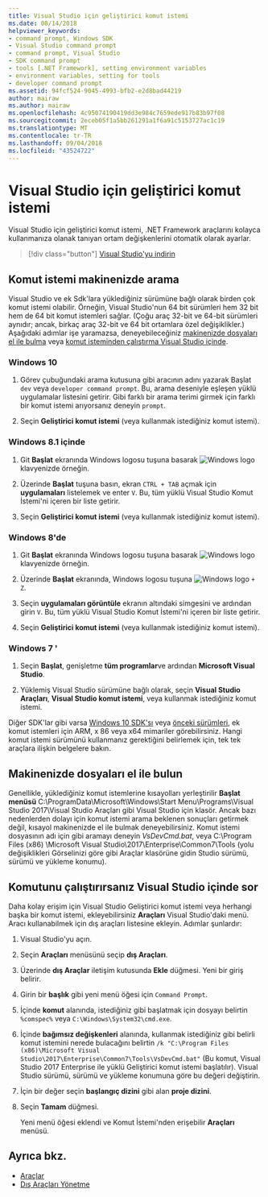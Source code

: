 ```yaml
---
title: Visual Studio için geliştirici komut istemi
ms.date: 08/14/2018
helpviewer_keywords:
- command prompt, Windows SDK
- Visual Studio command prompt
- command prompt, Visual Studio
- SDK command prompt
- tools [.NET Framework], setting environment variables
- environment variables, setting for tools
- developer command prompt
ms.assetid: 94fcf524-9045-4993-bfb2-e2d8bad44219
author: mairaw
ms.author: mairaw
ms.openlocfilehash: 4c95074190419dd3e984c7659ede917b83b97f08
ms.sourcegitcommit: 2eceb05f1a5bb261291a1f6a91c5153727ac1c19
ms.translationtype: MT
ms.contentlocale: tr-TR
ms.lasthandoff: 09/04/2018
ms.locfileid: "43524722"
---
```

# <a name="developer-command-prompt-for-visual-studio"></a>Visual Studio için geliştirici komut istemi

Visual Studio için geliştirici komut istemi, .NET Framework araçlarını kolayca kullanmanıza olanak tanıyan ortam değişkenlerini otomatik olarak ayarlar.

> [!div class="button"]
[Visual Studio'yu indirin](https://visualstudio.microsoft.com/downloads/?utm_medium=microsoft&utm_source=docs.microsoft.com&utm_campaign=button+cta&utm_content=download+vs2017)

## <a name="searching-for-the-command-prompt-on-your-machine"></a>Komut istemi makinenizde arama

Visual Studio ve ek Sdk'lara yüklediğiniz sürümüne bağlı olarak birden çok komut istemi olabilir. Örneğin, Visual Studio'nun 64 bit sürümleri hem 32 bit hem de 64 bit komut istemleri sağlar. (Çoğu araç 32-bit ve 64-bit sürümleri aynıdır; ancak, birkaç araç 32-bit ve 64 bit ortamlara özel değişiklikler.) Aşağıdaki adımlar işe yaramazsa, deneyebileceğiniz [makinenizde dosyaları el ile bulma](#manually-locating-the-files-on-your-machine) veya [komut isteminden çalıştırma Visual Studio içinde](#running-command-prompt-from-inside-visual-studio).

### <a name="in-windows-10"></a>Windows 10

1. Görev çubuğundaki arama kutusuna gibi aracının adını yazarak Başlat `dev` veya `developer command prompt`. Bu, arama deseniyle eşleşen yüklü uygulamalar listesini getirir. Gibi farklı bir arama terimi girmek için farklı bir komut istemi arıyorsanız deneyin `prompt`.

2. Seçin **Geliştirici komut istemi** (veya kullanmak istediğiniz komut istemi).

### <a name="in-windows-81"></a>Windows 8.1 içinde

1. Git **Başlat** ekranında Windows logosu tuşuna basarak ![Windows logo](../get-started/media/windowskeyboardlogo.png "Windowskeyboardlogo") klavyenizde örneğin.

2. Üzerinde **Başlat** tuşuna basın, ekran `CTRL + TAB` açmak için **uygulamaları** listelemek ve enter `V`. Bu, tüm yüklü Visual Studio Komut İstemi'ni içeren bir liste getirir.

3. Seçin **Geliştirici komut istemi** (veya kullanmak istediğiniz komut istemi).

### <a name="in-windows-8"></a>Windows 8'de

1. Git **Başlat** ekranında Windows logosu tuşuna basarak ![Windows logo](../get-started/media/windowskeyboardlogo.png "Windowskeyboardlogo") klavyenizde örneğin.

2. Üzerinde **Başlat** ekranında, Windows logosu tuşuna ![Windows logo](../get-started/media/windowskeyboardlogo.png "Windowskeyboardlogo") `+ Z`.

3. Seçin **uygulamaları görüntüle** ekranın altındaki simgesini ve ardından girin `V`. Bu, tüm yüklü Visual Studio Komut İstemi'ni içeren bir liste getirir.

4. Seçin **Geliştirici komut istemi** (veya kullanmak istediğiniz komut istemi).

### <a name="in-windows-7"></a>Windows 7 '

1. Seçin **Başlat**, genişletme **tüm programlar**ve ardından **Microsoft Visual Studio**.

2. Yüklemiş Visual Studio sürümüne bağlı olarak, seçin **Visual Studio Araçları**, **Visual Studio komut istemi**, veya kullanmak istediğiniz komut istemi.

Diğer SDK'lar gibi varsa [Windows 10 SDK'sı](https://developer.microsoft.com/windows/downloads/windows-10-sdk) veya [önceki sürümleri](https://developer.microsoft.com/windows/downloads/sdk-archive), ek komut istemleri için ARM, x 86 veya x64 mimariler görebilirsiniz. Hangi komut istemi sürümünü kullanmanız gerektiğini belirlemek için, tek tek araçlara ilişkin belgelere bakın.

## <a name="manually-locate-the-files-on-your-machine"></a>Makinenizde dosyaları el ile bulun

Genellikle, yüklediğiniz komut istemlerine kısayolları yerleştirilir **Başlat menüsü** C:\ProgramData\Microsoft\Windows\Start Menu\Programs\Visual Studio 2017\Visual Studio Araçları gibi Visual Studio için klasör. Ancak bazı nedenlerden dolayı için komut istemi arama beklenen sonuçları getirmek değil, kısayol makinenizde el ile bulmak deneyebilirsiniz. Komut istemi dosyasının adı için gibi aramayı deneyin *VsDevCmd.bat*, veya C:\Program Files (x86) \Microsoft Visual Studio\2017\Enterprise\Common7\Tools (yolu değişiklikleri Görselinizi göre gibi Araçlar klasörüne gidin Studio sürümü, sürümü ve yükleme konumu).

## <a name="run-command-prompt-from-inside-visual-studio"></a>Komutunu çalıştırırsanız Visual Studio içinde sor

Daha kolay erişim için Visual Studio Geliştirici komut istemi veya herhangi başka bir komut istemi, ekleyebilirsiniz **Araçları** Visual Studio'daki menü. Aracı kullanabilmek için dış araçları listesine ekleyin. Adımlar şunlardır:

1. Visual Studio'yu açın.

2. Seçin **Araçları** menüsünü seçip **dış Araçları**.

3. Üzerinde **dış Araçlar** iletişim kutusunda **Ekle** düğmesi. Yeni bir giriş belirir.

4. Girin bir **başlık** gibi yeni menü öğesi için `Command Prompt`.

5. İçinde **komut** alanında, istediğiniz gibi başlatmak için dosyayı belirtin `%comspec%` veya `C:\Windows\System32\cmd.exe`.

6. İçinde **bağımsız değişkenleri** alanında, kullanmak istediğiniz gibi belirli komut istemini nerede bulacağını belirtin `/k "C:\Program Files (x86)\Microsoft Visual Studio\2017\Enterprise\Common7\Tools\VsDevCmd.bat"` (Bu komut, Visual Studio 2017 Enterprise ile yüklü Geliştirici komut istemi başlatılır). Visual Studio sürümü, sürümü ve yükleme konumuna göre bu değeri değiştirin.

7. İçin bir değer seçin **başlangıç dizini** gibi alan **proje dizini**.

8. Seçin **Tamam** düğmesi.

   Yeni menü öğesi eklendi ve Komut İstemi'nden erişebilir **Araçları** menüsü.

## <a name="see-also"></a>Ayrıca bkz.

- [Araçlar](../../../docs/framework/tools/index.md)
- [Dış Araçları Yönetme](/visualstudio/ide/managing-external-tools)
